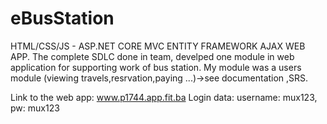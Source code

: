 # eBusStation
HTML/CSS/JS - ASP.NET CORE MVC ENTITY FRAMEWORK AJAX WEB APP.
 The complete SDLC done in team, develped one module in web application for supporting work of  bus station.
 My module was a users module (viewing travels,resrvation,paying ...)->see documentation ,SRS.
 
 Link to the web app: www.p1744.app.fit.ba
 Login data: username: mux123, pw: mux123
